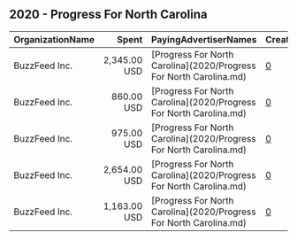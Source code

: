 ## 2020 - Progress For North Carolina 
|OrganizationName|Spent|PayingAdvertiserNames|CreativeUrls|Impressions|Genders|AgeBrackets|CountryCodes|BillingAddresses|CandidateBallotInformation|
|:---|---:|:---|:---|---:|:---|:---|:---|:---|:---|
|BuzzFeed Inc.|2,345.00 USD|[Progress For North Carolina](2020/Progress For North Carolina.md)|[0](https://www.snap.com/political-ads/asset/80e505fa83899e5fa2d4b52c6f0b267322999b63c290632dda4e8f9d7ece1009?mediaType=mp4)|1,011,185||18+|united states|"111 E 18th St.,,,New York,10003,US"|Progress NC|
|BuzzFeed Inc.|860.00 USD|[Progress For North Carolina](2020/Progress For North Carolina.md)|[0](https://www.snap.com/political-ads/asset/65464070120bfcbcd0a7cd7590ad72bd1651628fafff2b46302ee913a9580af8?mediaType=mp4)|399,965||18+|united states|"111 E 18th St.,,,New York,10003,US"|Progress NC|
|BuzzFeed Inc.|975.00 USD|[Progress For North Carolina](2020/Progress For North Carolina.md)|[0](https://www.snap.com/political-ads/asset/8c3c31db2c149d149266cb70993c33edca338be64c1b1a9d5a1a2182627c80e6?mediaType=png)|452,955||18+|united states|"111 E 18th St.,,,New York,10003,US"|Progress NC|
|BuzzFeed Inc.|2,654.00 USD|[Progress For North Carolina](2020/Progress For North Carolina.md)|[0](https://www.snap.com/political-ads/asset/bb1a4911d6ed2b7662fba6a4610c1773859fae7bdf03b4c3c9119afa163768ca?mediaType=mp4)|1,145,022||18+|united states|"111 E 18th St.,,,New York,10003,US"|Progress NC|
|BuzzFeed Inc.|1,163.00 USD|[Progress For North Carolina](2020/Progress For North Carolina.md)|[0](https://www.snap.com/political-ads/asset/c3d60b9be7acebe78fd1db8285c6c4506aa505015c5d0a743e6ed14b52c890e3?mediaType=png)|538,853||18+|united states|"111 E 18th St.,,,New York,10003,US"|Progress NC|
